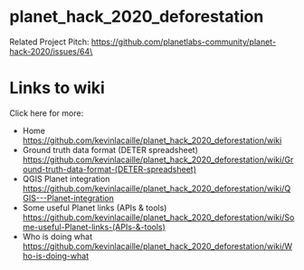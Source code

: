 # planet_hack_2020_deforestation
Related Project Pitch: https://github.com/planetlabs-community/planet-hack-2020/issues/64\

# Links to wiki
Click here for more: 
* Home </br> https://github.com/kevinlacaille/planet_hack_2020_deforestation/wiki
* Ground truth data format (DETER spreadsheet) https://github.com/kevinlacaille/planet_hack_2020_deforestation/wiki/Ground-truth-data-format-(DETER-spreadsheet)
* QGIS Planet integration https://github.com/kevinlacaille/planet_hack_2020_deforestation/wiki/QGIS---Planet-integration
* Some useful Planet links (APIs & tools) https://github.com/kevinlacaille/planet_hack_2020_deforestation/wiki/Some-useful-Planet-links-(APIs-&-tools)
* Who is doing what https://github.com/kevinlacaille/planet_hack_2020_deforestation/wiki/Who-is-doing-what
